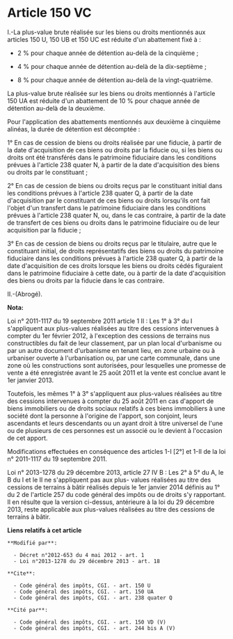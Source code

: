# Article 150 VC

I.-La plus-value brute réalisée sur les biens ou droits mentionnés aux articles 150 U, 150 UB et 150 UC est réduite d'un
abattement fixé à :

- 2 % pour chaque année de détention au-delà de la cinquième ;

- 4 % pour chaque année de détention au-delà de la dix-septième ;

- 8 % pour chaque année de détention au-delà de la vingt-quatrième. 

La plus-value brute réalisée sur les biens ou droits mentionnés à l'article 150 UA est réduite d'un abattement de 10 % pour
chaque année de détention au-delà de la deuxième. 

Pour l'application des abattements mentionnés aux deuxième à cinquième alinéas, la durée de détention est décomptée : 

1° En cas de cession de biens ou droits réalisée par une fiducie, à partir de la date d'acquisition de ces biens ou droits
par la fiducie ou, si les biens ou droits ont été transférés dans le patrimoine fiduciaire dans les conditions prévues à
l'article 238 quater N, à partir de la date d'acquisition des biens ou droits par le constituant ; 

2° En cas de cession de biens ou droits reçus par le constituant initial dans les conditions prévues à l'article 238 quater
Q, à partir de la date d'acquisition par le constituant de ces biens ou droits lorsqu'ils ont fait l'objet d'un transfert
dans le patrimoine fiduciaire dans les conditions prévues à l'article 238 quater N, ou, dans le cas contraire, à partir de la
date de transfert de ces biens ou droits dans le patrimoine fiduciaire ou de leur acquisition par la fiducie ; 

3° En cas de cession de biens ou droits reçus par le titulaire, autre que le constituant initial, de droits représentatifs
des biens ou droits du patrimoine fiduciaire dans les conditions prévues à l'article 238 quater Q, à partir de la date
d'acquisition de ces droits lorsque les biens ou droits cédés figuraient dans le patrimoine fiduciaire à cette date, ou à
partir de la date d'acquisition des biens ou droits par la fiducie dans le cas contraire. 

II.-(Abrogé).

**Nota:**

Loi n° 2011-1117 du 19 septembre 2011 article 1 II : Les 1° à 3° du I s'appliquent aux plus-values réalisées au titre des
cessions intervenues à compter du 1er février 2012, à l'exception des cessions de terrains nus constructibles du fait de leur
classement, par un plan local d'urbanisme ou par un autre document d'urbanisme en tenant lieu, en zone urbaine ou à urbaniser
ouverte à l'urbanisation ou, par une carte communale, dans une zone où les constructions sont autorisées, pour lesquelles une
promesse de vente a été enregistrée avant le 25 août 2011 et la vente est conclue avant le 1er janvier 2013. 

Toutefois, les mêmes 1° à 3° s'appliquent aux plus-values réalisées au titre des cessions intervenues à compter du 25 août
2011 en cas d'apport de biens immobiliers ou de droits sociaux relatifs à ces biens immobiliers à une société dont la
personne à l'origine de l'apport, son conjoint, leurs ascendants et leurs descendants ou un ayant droit à titre universel de
l'une ou de plusieurs de ces personnes est un associé ou le devient à l'occasion de cet apport.

Modifications effectuées en conséquence des articles 1-I [2°] et 1-II de la loi n° 2011-1117 du 19 septembre 2011.

Loi n° 2013-1278 du 29 décembre 2013, article 27 IV B : Les 2° à 5° du A, le B du I et le II ne s'appliquent pas aux plus-
values réalisées au titre des cessions de terrains à bâtir réalisés depuis le 1er janvier 2014 définis au 1° du 2 de
l'article 257 du code général des impôts ou de droits s'y rapportant. Il en résulte que la version ci-dessus, antérieure à la
loi du 29 décembre 2013, reste applicable aux plus-values réalisées au titre des cessions de terrains à bâtir.

**Liens relatifs à cet article**

	**Modifié par**:

	  - Décret n°2012-653 du 4 mai 2012 - art. 1
	  - Loi n°2013-1278 du 29 décembre 2013 - art. 18

	**Cite**:

	  - Code général des impôts, CGI. - art. 150 U
	  - Code général des impôts, CGI. - art. 150 UA
	  - Code général des impôts, CGI. - art. 238 quater Q

	**Cité par**:

	  - Code général des impôts, CGI. - art. 150 VD (V)
	  - Code général des impôts, CGI. - art. 244 bis A (V)
